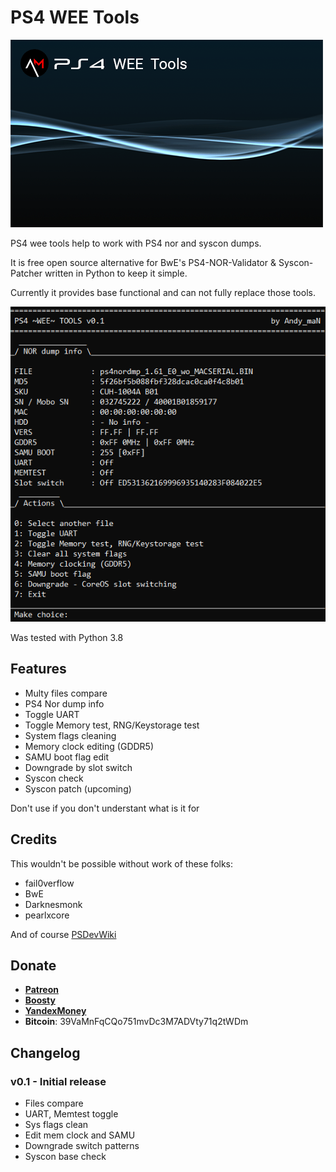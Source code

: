 # PS4 WEE Tools

![PS4 WEE Tools](assets/splash.png)

PS4 wee tools help to work with PS4 nor and syscon dumps.

It is free open source alternative for BwE's PS4-NOR-Validator & Syscon-Patcher written in Python to keep it simple.

Currently it provides base functional and can not fully replace those tools.

![Main tool](assets/main.png)

Was tested with Python 3.8

## Features

* Multy files compare
* PS4 Nor dump info
* Toggle UART
* Toggle Memory test, RNG/Keystorage test
* System flags cleaning
* Memory clock editing (GDDR5)
* SAMU boot flag edit
* Downgrade by slot switch
* Syscon check
* Syscon patch (upcoming)

Don't use if you don't understant what is it for

## Credits

This wouldn't be possible without work of these folks: 
* fail0verflow
* BwE
* Darknesmonk 
* pearlxcore

And of course [PSDevWiki](https://www.psdevwiki.com/ps4/)

## Donate

* **[Patreon](https://patreon.com/andy_man)**
* **[Boosty](https://boosty.to/andy_man/donate)**
* **[YandexMoney](https://yoomoney.ru/to/410011555252085)**
* **Bitcoin**: 39VaMnFqCQo751mvDc3M7ADVty71q2tWDm 

## Changelog

### v0.1 - Initial release
* Files compare
* UART, Memtest toggle
* Sys flags clean
* Edit mem clock and SAMU
* Downgrade switch patterns
* Syscon base check
